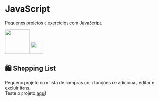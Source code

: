 # JavaScript
Pequenos projetos e exercícios com JavaScript.
<div>
<img width="80px" src="https://media.tenor.com/yp_aFUgHMx8AAAAM/nakanoart-nakanodrawing.gif">
<img height="40" width="40" src="https://cdn.jsdelivr.net/gh/devicons/devicon/icons/javascript/javascript-plain.svg" />
</div>

## 🛍️ Shopping List
Pequeno projeto com lista de compras com funções de adicionar, editar e excluir itens.<br>
Teste o projeto [aqui](https://anacrispee.github.io/javascript/shoppingList/shoppingList.html)!
